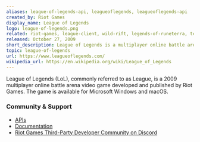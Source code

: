 ```yaml
---
aliases: league-of-legends-api, leagueoflegends, leagueoflegends-api
created_by: Riot Games
display_name: League of Legends
logo: league-of-legends.png
related: riot-games, league-client, wild-rift, legends-of-runeterra, teamfight-tactics, valorant
released: October 27, 2009
short_description: League of Legends is a multiplayer online battle arena video game developed and published by Riot Games.
topic: league-of-legends
url: https://www.leagueoflegends.com/
wikipedia_url: https://en.wikipedia.org/wiki/League_of_Legends
---
```


League of Legends (LoL), commonly referred to as League, is a 2009 multiplayer online battle arena video game developed and published by Riot Games. The game is available for Microsoft Windows and macOS.

### Community & Support
- [APIs](https://developer.riotgames.com/apis)
- [Documentation](https://developer.riotgames.com/docs/lol)
- [Riot Games Third-Party Developer Community on Discord](https://discord.com/invite/riotgamesdevrel)
